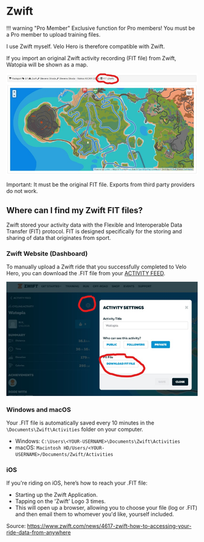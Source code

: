 # Zwift

!!! warning "Pro Member"
    Exclusive function for Pro members! You must be a Pro member to upload training files.

I use Zwift myself. Velo Hero is therefore compatible with Zwift.

If you import an original Zwift activity recording (FIT file) from Zwift, Watopia will be shown as a map.

![Screenshot Zwift Map](img/zwift_map.jpg)

Important: It must be the original FIT file. Exports from third party providers do not work.

## Where can I find my Zwift FIT files?

Zwift stored your activity data with the Flexible and Interoperable Data Transfer (FIT) protocol.
FIT is designed specifically for the storing and sharing of data that originates from sport.

### Zwift Website (Dashboard)

To manually upload a Zwift ride that you successfully completed to Velo Hero,
you can download the .FIT file from your [ACTIVITY FEED](https://www.zwift.com/feed).

![Screenshot: Zwift Dashboard FIT Download](img/zwift_fit_file_download.jpg)

### Windows and macOS

Your .FIT file is automatically saved every 10 minutes in the `\Documents\Zwift\Activities` folder on your computer.

* Windows: `C:\Users\<YOUR-USERNAME>\Documents\Zwift\Activities`
* macOS: `Macintosh HD/Users/<YOUR-USERNAME>/Documents/Zwift/Activities`

### iOS

If you're riding on iOS, here’s how to reach your .FIT file:

* Starting up the Zwift Application.
* Tapping on the 'Zwift' Logo 3 times.
* This will open up a browser, allowing you to choose your file (log or .FIT) and then email them to whomever you'd like, yourself included.

Source: <https://www.zwift.com/news/4617-zwift-how-to-accessing-your-ride-data-from-anywhere>